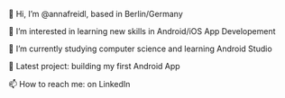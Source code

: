 👋 Hi, I’m @annafreidl, based in Berlin/Germany 

👀 I’m interested in learning new skills in Android/iOS App Developement

🌱 I’m currently studying computer science and learning Android Studio

💞️ Latest project: building my first Android App

📫 How to reach me: on LinkedIn
